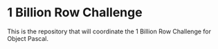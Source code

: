 # 1 Billion Row Challenge

This is the repository that will coordinate the 1 Billion Row Challenge for Object Pascal.
